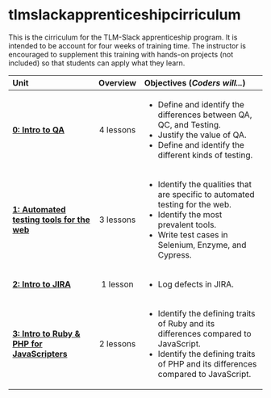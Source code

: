 # tlmslackapprenticeshipcirriculum

This is the cirriculum for the TLM-Slack apprenticeship program. It is intended to be account for four weeks of training time. The instructor is encouraged to supplement this training with hands-on projects (not included) so that students can apply what they learn.

| Unit | Overview | Objectives (*Coders will...*)| 
|:--------|:---:|:---------|
| [**0: Intro to QA**](units/unit0) | 4 lessons| <ul><li>Define and identify the differences between QA, QC, and Testing.</li><li>Justify the value of QA.</li><li>Define and identify the different kinds of testing.</li></ul>|
| [**1: Automated testing tools for the web**](units/unit1) | 3 lessons| <ul><li>Identify the qualities that are specific to automated testing for the web.</li><li>Identify the most prevalent tools.</li><li>Write test cases in Selenium, Enzyme, and Cypress.</li></ul>|
| [**2: Intro to JIRA**](units/unit2) | 1 lesson| <ul><li>Log defects in JIRA.</li></ul>|
| [**3: Intro to Ruby & PHP for JavaScripters**](units/unit2) | 2 lessons| <ul><li>Identify the defining traits of Ruby and its differences compared to JavaScript.</li><li>Identify the defining traits of PHP and its differences compared to JavaScript.</li></ul>|
